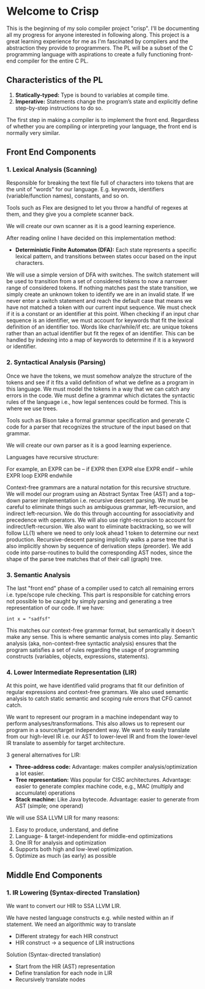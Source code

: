 # Welcome to Crisp

This is the beginning of my solo compiler project "crisp". I'll be documenting all my progress for anyone interested in following along. This project is a great learning experience for me as I'm fascinated by compilers and the abstraction they provide to programmers. The PL will be a subset of the C programming language with aspirations to create a fully functioning front-end compiler for the entire C PL.

## Characteristics of the PL

1. **Statically-typed:** Type is bound to variables at compile time.
2. **Imperative:** Statements change the program’s state and explicitly define step-by-step instructions to do so.

The first step in making a compiler is to implement the front end. Regardless of whether you are compiling or interpreting your language, the front end is normally very similar.

## Front End Components

### 1. Lexical Analysis (Scanning)

Responsible for breaking the text file full of characters into tokens that are the unit of "words" for our language. E.g. keywords, identifiers (variable/function names), constants, and so on.

Tools such as Flex are designed to let you throw a handful of regexes at them, and they give you a complete scanner back. 

We will create our own scanner as it is a good learning experience.

After reading online I have decided on this implementation method:

- **Deterministic Finite Automaton (DFA):** Each state represents a specific lexical pattern, and transitions between states occur based on the input characters.

We will use a simple version of DFA with switches. The switch statement will be used to transition from a set of considered tokens to now a narrower range of considered tokens. If nothing matches past the state transition, we simply create an unknown token to identify we are in an invalid state. If we never enter a switch statement and reach the default case that means we have not matched a token with our current input sequence. We must check if it is a constant or an identifier at this point. When checking if an input char sequence is an identifier, we must account for keywords that fit the lexical definition of an identifier too. Words like char/while/if etc. are unique tokens rather than an actual identifier but fit the regex of an identifier. This can be handled by indexing into a map of keywords to determine if it is a keyword or identifier.

### 2. Syntactical Analysis (Parsing)

Once we have the tokens, we must somehow analyze the structure of the tokens and see if it fits a valid definition of what we define as a program in this language. We must model the tokens in a way that we can catch any errors in the code. We must define a grammar which dictates the syntactic rules of the language i.e., how legal sentences could be formed. This is where we use trees.

Tools such as Bison take a formal grammar specification and generate C code for a parser that recognizes the structure of the input based on that grammar.

We will create our own parser as it is a good learning experience.

Languages have recursive structure:

For example, an EXPR can be
– if EXPR then EXPR else EXPR endif
– while EXPR loop EXPR endwhile

Context-free grammars are a natural notation for this recursive structure.
We will model our program using an Abstract Syntax Tree (AST) and a top-down parser implementation i.e. recursive descent parsing. We must be careful to eliminate things such as ambiguous grammar, left-recursion, and indirect left-recursion. We do this through accounting for associativity and precedence with operators. We will also use right-recursion to account for indirect/left-recursion.
We also want to eliminate backtracking, so we will follow LL(1) where we need to only look ahead 1 token to determine our next production. Recursive-descent parsing implicitly walks a parse tree that is also implicitly shown by sequence of derivation steps (preorder). We add code into parse-routines to build the corresponding AST nodes, since the shape of the parse tree matches that of their call (graph) tree.

### 3. Semantic Analysis

The last "front end" phase of a compiler used to catch all remaining errors i.e. type/scope rule checking. This part is responsible for catching errors not possible to be caught by simply parsing and generating a tree representation of our code. If we have:

```
int x = "sadfsf"
```

This matches our context-free grammar format, but semantically it doesn't make any sense. This is where semantic analysis comes into play. Semantic analysis (aka, non-context-free syntactic analysis) ensures that the program satisfies a set of rules regarding the usage of programming constructs (variables, objects, expressions, statements). 

### 4. Lower Intermediate Representation (LIR)

At this point, we have identified valid programs that fit our definition of regular expressions and context-free grammars. We also used semantic analysis to catch static semantic and scoping rule errors that CFG cannot catch. 

We want to represent our program in a machine independant way to perform analyses/transformations. This also allows us to represent our program in a source/target independent way. We want to easily translate from our high-level IR i.e. our AST to lower-level IR and from the lower-level IR translate to assembly for target architecture. 

3 general alternatives for LIR:
- **Three-address code:**
Advantage: makes compiler analysis/optimization a lot easier.
- **Tree representation:**
Was popular for CISC architectures. Advantage: easier to generate complex machine code, e.g., MAC (multiply and accumulate) operations
- **Stack machine:**
Like Java bytecode. Advantage: easier to generate from AST (simple; one operand)

We will use SSA LLVM LIR for many reasons:
1. Easy to produce, understand, and define
2. Language- & target-independent for middle-end optimizations
3. One IR for analysis and optimization
4. Supports both high and low-level optimization.
5. Optimize as much (as early) as possible

## Middle End Components

### 1. IR Lowering (Syntax-directed Translation)

We want to convert our HIR to SSA LLVM LIR. 

We have nested language constructs e.g. while nested within an if statement. 
We need an algorithmic way to translate 
- Different strategy for each HIR construct
- HIR construct -> a sequence of LIR instructions

Solution (Syntax-directed translation)
- Start from the HIR (AST) representation
- Define translation for each node in LIR
- Recursively translate nodes